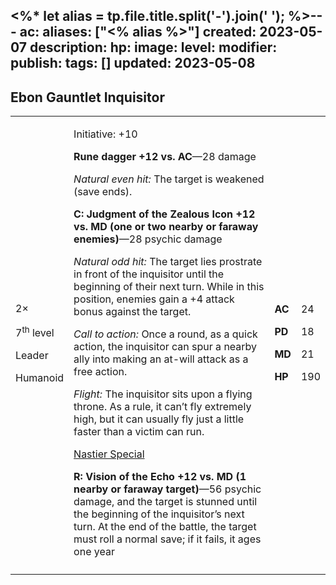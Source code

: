 <%* let alias = tp.file.title.split('-').join(' '); %>---
ac: 
aliases: ["<% alias %>"]
created: 2023-05-07
description: 
hp: 
image: 
level: 
modifier: 
publish: 
tags: []
updated: 2023-05-08
---

## Ebon Gauntlet Inquisitor

<table>
<colgroup>
<col style="width: 16%" />
<col style="width: 71%" />
<col style="width: 5%" />
<col style="width: 6%" />
</colgroup>
<tbody>
<tr class="odd">
<td><p>2×</p>
<p>7<sup>th</sup> level</p>
<p>Leader</p>
<p>Humanoid</p></td>
<td><p>Initiative: +10</p>
<p><strong>Rune dagger +12 vs. AC</strong>—28 damage</p>
<p><em>Natural even hit:</em> The target is weakened (save ends).</p>
<p><strong>C: Judgment of the Zealous Icon +12 vs. MD (one or two nearby
or faraway enemies)</strong>—28 psychic damage</p>
<p><em>Natural odd hit:</em> The target lies prostrate in front of the
inquisitor until the beginning of their next turn. While in this
position, enemies gain a +4 attack bonus against the target.</p>
<p><em>Call to action:</em> Once a round, as a quick action, the
inquisitor can spur a nearby ally into making an at-will attack as a
free action.</p>
<p><em>Flight:</em> The inquisitor sits upon a flying throne. As a rule,
it can’t fly extremely high, but it can usually fly just a little faster
than a victim can run.</p>
<p><u>Nastier Special</u></p>
<p><strong>R: Vision of the Echo +12 vs. MD (1 nearby or faraway
target)</strong>—56 psychic damage, and the target is stunned until the
beginning of the inquisitor’s next turn. At the end of the battle, the
target must roll a normal save; if it fails, it ages one year</p></td>
<td><p><strong>AC</strong></p>
<p><strong>PD</strong></p>
<p><strong>MD</strong></p>
<p><strong>HP</strong></p></td>
<td><p>24</p>
<p>18</p>
<p>21</p>
<p>190</p></td>
</tr>
<tr class="even">
<td></td>
<td></td>
<td></td>
<td></td>
</tr>
</tbody>
</table>
